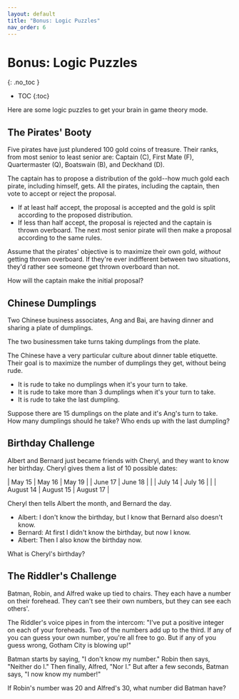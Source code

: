 ```yaml
---
layout: default
title: "Bonus: Logic Puzzles"
nav_order: 6
---
```


# Bonus: Logic Puzzles
{: .no_toc }

- TOC
{:toc}

Here are some logic puzzles to get your brain in game theory mode.

## The Pirates' Booty

Five pirates have just plundered 100 gold coins of treasure. Their ranks, from most senior to least senior are: Captain (C), First Mate (F), Quartermaster (Q), Boatswain (B), and Deckhand (D). 

The captain has to propose a distribution of the gold--how much gold each pirate, including himself, gets. All the pirates, including the captain, then vote to accept or reject the proposal.

- If at least half accept, the proposal is accepted and the gold is split according to the proposed distribution.
- If less than half accept, the proposal is rejected and the captain is thrown overboard. The next most senior pirate will then make a proposal according to the same rules.

Assume that the pirates' objective is to maximize their own gold, *without* getting thrown overboard. If they're ever indifferent between two situations, they'd rather see someone get thrown overboard than not.

How will the captain make the initial proposal?

## Chinese Dumplings

Two Chinese business associates, Ang and Bai, are having dinner and sharing a plate of dumplings.

The two businessmen take turns taking dumplings from the plate.

The Chinese have a very particular culture about dinner table etiquette. Their goal is to maximize the number of dumplings they get, without being rude.

- It is rude to take no dumplings when it's your turn to take.
- It is rude to take more than 3 dumplings when it's your turn to take.
- It is rude to take the last dumpling.

Suppose there are 15 dumplings on the plate and it's Ang's turn to take. How many dumplings should he take? Who ends up with the last dumpling?

## Birthday Challenge

Albert and Bernard just became friends with Cheryl, and they want to know her birthday. Cheryl gives them a list of 10 possible dates:

| May 15       | May 16      | May 19     |
| June 17      | June 18     |            |
| July 14      | July 16     |            |
| August 14    | August 15   | August 17  |

Cheryl then tells Albert the month, and Bernard the day. 

- Albert: I don't know the birthday, but I know that Bernard also doesn't know.
- Bernard: At first I didn't know the birthday, but now I know.
- Albert: Then I also know the birthday now.

What is Cheryl's birthday?


## The Riddler's Challenge 

Batman, Robin, and Alfred wake up tied to chairs.  They each have a number on their forehead.  They can't see their own numbers, but they can see each others'.

The Riddler's voice pipes in from the intercom: "I've put a positive integer on each of your foreheads. Two of the numbers add up to the third. If any of you can guess your own number, you're all free to go. But if any of you guess wrong, Gotham City is blowing up!"

Batman starts by saying, "I don't know my number."  Robin then says, "Neither do I."  Then finally, Alfred, "Nor I."  But after a few seconds, Batman says, "I now know my number!"

If Robin's number was 20 and Alfred's 30, what number did Batman have?
